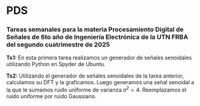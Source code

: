 # PDS

### Tareas semanales para la materia Procesamiento Digital de Señales de 6to año de Ingeniería Electrónica de la UTN FRBA del segundo cuatrimestre de 2025

**Ts1:** En esta primera tarea realizamos un generador de señales senoidales utilizando Python en Spyder de Ubuntu.

**Ts2:** Utilizando el generador de señales senoidales de la tarea anterior, calculamos su DFT y la graficamos. Luego generamos una señal senoidal a la que le sumamos ruido uniforme de varianza $\sigma^2 = 4$. Reemplazamos el ruido uniforme por ruido Gaussiano.



